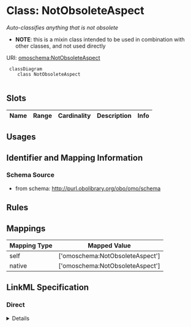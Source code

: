# Class: NotObsoleteAspect
_Auto-classifies anything that is not obsolete_




* __NOTE__: this is a mixin class intended to be used in combination with other classes, and not used directly


URI: [omoschema:NotObsoleteAspect](http://purl.obolibrary.org/obo/schema/NotObsoleteAspect)




```{mermaid}
 classDiagram
    class NotObsoleteAspect
      
```




<!-- no inheritance hierarchy -->


## Slots

| Name | Range | Cardinality | Description  | Info |
| ---  | --- | --- | --- | --- |


## Usages



## Identifier and Mapping Information







### Schema Source


* from schema: http://purl.obolibrary.org/obo/omo/schema







## Rules



## Mappings

| Mapping Type | Mapped Value |
| ---  | ---  |
| self | ['omoschema:NotObsoleteAspect'] |
| native | ['omoschema:NotObsoleteAspect'] |


## LinkML Specification

<!-- TODO: investigate https://stackoverflow.com/questions/37606292/how-to-create-tabbed-code-blocks-in-mkdocs-or-sphinx -->

### Direct

<details>
```yaml
name: NotObsoleteAspect
description: Auto-classifies anything that is not obsolete
from_schema: http://purl.obolibrary.org/obo/omo/schema
mixin: true
rules:
- postconditions:
    none_of:
    - slot_conditions:
        label:
          name: label
          pattern: ^obsolete
classification_rules:
- slot_conditions:
    none_of:
      name: none_of
      deprecated: JsonObj(equals_expression='true')

```
</details>

### Induced

<details>
```yaml
name: NotObsoleteAspect
description: Auto-classifies anything that is not obsolete
from_schema: http://purl.obolibrary.org/obo/omo/schema
mixin: true
rules:
- postconditions:
    none_of:
    - slot_conditions:
        label:
          name: label
          pattern: ^obsolete
classification_rules:
- slot_conditions:
    none_of:
      name: none_of
      deprecated: JsonObj(equals_expression='true')

```
</details>